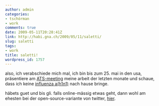 ```yaml
---
author: admin
categories:
- tschörman
- work
comments: true
date: 2009-05-11T20:28:41Z
link: http://habi.gna.ch/2009/05/11/saletti/
slug: saletti
tags:
- work
title: saletti!
wordpress_id: 1757
---
```


also, ich verabschiede mich mal, ich bin bis zum 25. mai in den usa, präsentiere am [ATS-meeting](http://www.thoracic.org/sections/meetings-and-courses/international-conference/2009/index.html) meine arbeit der letzten monate und schaue, dass ich keine [influenza a(h1n1)](http://www.who.int/csr/disease/swineflu/en/index.html) nach hause bringe.




häbets guet und bis gli. falls online-mässig etwas geht, dann wohl am ehesten bei der open-source-variante von twitter, [hier](http://identi.ca/habi).



